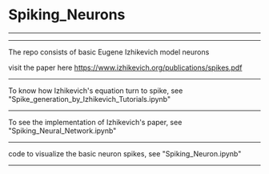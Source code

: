 # Spiking_Neurons
************************************************************************
************************************************************************
The repo consists of basic Eugene Izhikevich model neurons

visit the paper here https://www.izhikevich.org/publications/spikes.pdf 

************************************************************************

To know how Izhikevich's equation turn to spike, 
see "Spike_generation_by_Izhikevich_Tutorials.ipynb"

************************************************************************

To see the implementation of Izhikevich's paper, 
see "Spiking_Neural_Network.ipynb"

************************************************************************

code to visualize the basic neuron spikes, 
see "Spiking_Neuron.ipynb"

************************************************************************
